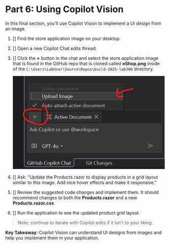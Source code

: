 # Part 6: Using Copilot Vision

In this final section, you'll use Copilot Vision to implement a UI design from an image.

1. [] Find the store application image on your desktop.
2. [] Open a new Copilot Chat edits thread.
3. [] Click the **+** button in the chat and select the store application image that is found in the GitHub repo that is cloned called **eShop.png** inside of the `C:\Users\LabUser\Source\Repos\build-2025-lab300` directory.

    ![Attach image icon](./images/6-add-image.png)

4. [] Ask: "Update the Products.razor to display products in a grid layout similar to this image. Add nice hover effects and make it responsive."
5. [] Review the suggested code changes and implement them. It should recommend changes to both the **Products.razor** and a new **Products.razor.css**
6. [] Run the application to see the updated product grid layout.

> Note: continue to iterate with Copilot edits if it isn't to your liking.

**Key Takeaway**: Copilot Vision can understand UI designs from images and help you implement them in your application.
